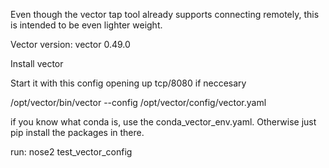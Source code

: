 Even though the vector tap tool already supports connecting remotely, this is intended to be even lighter weight. 

Vector version: vector 0.49.0


Install vector

Start it with this config opening up tcp/8080 if neccesary

/opt/vector/bin/vector --config /opt/vector/config/vector.yaml

if you know what conda is, use the conda_vector_env.yaml. Otherwise just pip install the packages in there.

run: nose2 test_vector_config
